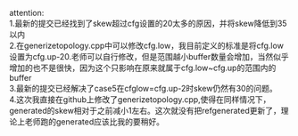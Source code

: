 attention:<br>
1.最新的提交已经找到了skew超过cfg设置的20太多的原因，并将skew降低到35以内  <br>
2.在generizetopology.cpp中可以修改cfg.low，我目前定义的标准是将cfg.low设置为cfg.up-20.老师可以自行修改，但是范围越小buffer数量会增加，当然似乎增加的也不是很快，因为这个只影响在原来就属于cfg.low~cfg.up的范围内的buffer <br>
3.最新的提交已经解决了case5在cfglow=cfg.up-2时skew仍然有30的问题。<br>
4.这次我直接在github上修改了generizetopology.cpp,使得在同样情况下，generated的skew相对于之前减小1左右。这次就没有把refgenerated更新了，理论上老师跑的generated应该比我的要稍好。

